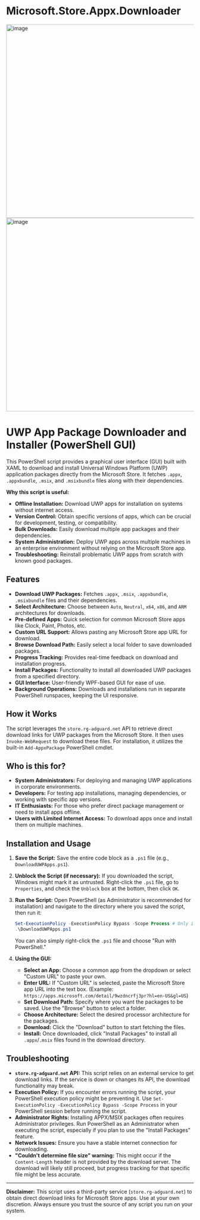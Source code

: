 # Microsoft.Store.Appx.Downloader

<img width="777" height="519" alt="image" src="https://github.com/user-attachments/assets/06c50864-15a0-4104-9887-a0f82a40f12c" />
<img width="776" height="519" alt="image" src="https://github.com/user-attachments/assets/d3e349e6-d338-4c47-a5a8-65088bd7dd65" />

# UWP App Package Downloader and Installer (PowerShell GUI)

This PowerShell script provides a graphical user interface (GUI) built with XAML to download and install Universal Windows Platform (UWP) application packages directly from the Microsoft Store. It fetches `.appx`, `.appxbundle`, `.msix`, and `.msixbundle` files along with their dependencies.

**Why this script is useful:**

*   **Offline Installation:** Download UWP apps for installation on systems without internet access.
*   **Version Control:** Obtain specific versions of apps, which can be crucial for development, testing, or compatibility.
*   **Bulk Downloads:** Easily download multiple app packages and their dependencies.
*   **System Administration:** Deploy UWP apps across multiple machines in an enterprise environment without relying on the Microsoft Store app.
*   **Troubleshooting:** Reinstall problematic UWP apps from scratch with known good packages.

## Features

*   **Download UWP Packages:** Fetches `.appx`, `.msix`, `.appxbundle`, `.msixbundle` files and their dependencies.
*   **Select Architecture:** Choose between `Auto`, `Neutral`, `x64`, `x86`, and `ARM` architectures for downloads.
*   **Pre-defined Apps:** Quick selection for common Microsoft Store apps like Clock, Paint, Photos, etc.
*   **Custom URL Support:** Allows pasting any Microsoft Store app URL for download.
*   **Browse Download Path:** Easily select a local folder to save downloaded packages.
*   **Progress Tracking:** Provides real-time feedback on download and installation progress.
*   **Install Packages:** Functionality to install all downloaded UWP packages from a specified directory.
*   **GUI Interface:** User-friendly WPF-based GUI for ease of use.
*   **Background Operations:** Downloads and installations run in separate PowerShell runspaces, keeping the UI responsive.

## How it Works

The script leverages the `store.rg-adguard.net` API to retrieve direct download links for UWP packages from the Microsoft Store. It then uses `Invoke-WebRequest` to download these files. For installation, it utilizes the built-in `Add-AppxPackage` PowerShell cmdlet.

## Who is this for?

*   **System Administrators:** For deploying and managing UWP applications in corporate environments.
*   **Developers:** For testing app installations, managing dependencies, or working with specific app versions.
*   **IT Enthusiasts:** For those who prefer direct package management or need to install apps offline.
*   **Users with Limited Internet Access:** To download apps once and install them on multiple machines.

## Installation and Usage

1.  **Save the Script:** Save the entire code block as a `.ps1` file (e.g., `DownloadUWPApps.ps1`).

2.  **Unblock the Script (if necessary):** If you downloaded the script, Windows might mark it as untrusted. Right-click the `.ps1` file, go to `Properties`, and check the `Unblock` box at the bottom, then click `OK`.

3.  **Run the Script:** Open PowerShell (as Administrator is recommended for installation) and navigate to the directory where you saved the script, then run it:

    ```powershell
    Set-ExecutionPolicy -ExecutionPolicy Bypass -Scope Process # Only if you face execution policy issues
    .\DownloadUWPApps.ps1
    ```

    You can also simply right-click the `.ps1` file and choose "Run with PowerShell."

4.  **Using the GUI:**
    *   **Select an App:** Choose a common app from the dropdown or select "Custom URL" to paste your own.
    *   **Enter URL:** If "Custom URL" is selected, paste the Microsoft Store app URL into the text box. (Example: `https://apps.microsoft.com/detail/9wzdncrfj3pr?hl=en-US&gl=US`)
    *   **Set Download Path:** Specify where you want the packages to be saved. Use the "Browse" button to select a folder.
    *   **Choose Architecture:** Select the desired processor architecture for the packages.
    *   **Download:** Click the "Download" button to start fetching the files.
    *   **Install:** Once downloaded, click "Install Packages" to install all `.appx`/`.msix` files found in the download directory.

## Troubleshooting

*   **`store.rg-adguard.net` API:** This script relies on an external service to get download links. If the service is down or changes its API, the download functionality may break.
*   **Execution Policy:** If you encounter errors running the script, your PowerShell execution policy might be preventing it. Use `Set-ExecutionPolicy -ExecutionPolicy Bypass -Scope Process` in your PowerShell session before running the script.
*   **Administrator Rights:** Installing APPX/MSIX packages often requires Administrator privileges. Run PowerShell as an Administrator when executing the script, especially if you plan to use the "Install Packages" feature.
*   **Network Issues:** Ensure you have a stable internet connection for downloading.
*   **"Couldn't determine file size" warning:** This might occur if the `Content-Length` header is not provided by the download server. The download will likely still proceed, but progress tracking for that specific file might be less accurate.

---

**Disclaimer:** This script uses a third-party service (`store.rg-adguard.net`) to obtain direct download links for Microsoft Store apps. Use at your own discretion. Always ensure you trust the source of any script you run on your system.
